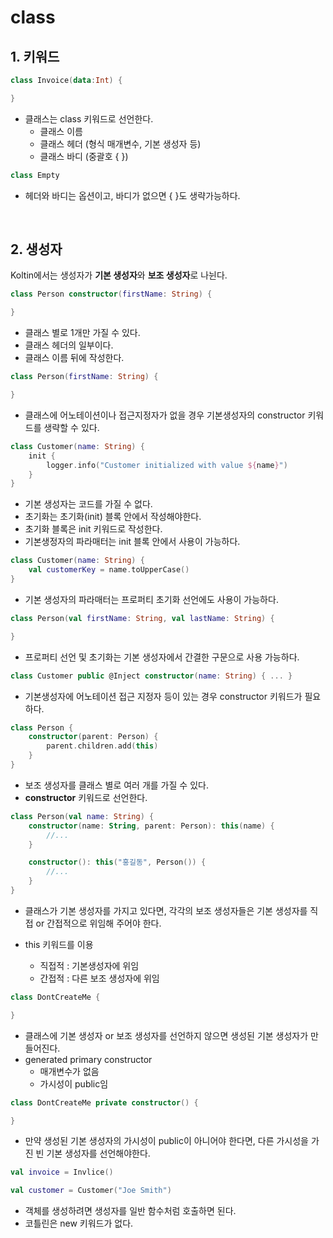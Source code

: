 # class

## 1. 키워드

```kotlin
class Invoice(data:Int) {

}
```

- 클래스는 class 키워드로 선언한다.
  - 클래스 이름
  - 클래스 헤더 (형식 매개변수, 기본 생성자 등)
  - 클래스 바디 (중괄호 { })

```kotlin
class Empty
```

- 헤더와 바디는 옵션이고, 바디가 없으면 { }도 생략가능하다.

<br>

## 2. 생성자

Koltin에서는 생성자가 **기본 생성자**와 **보조 생성자**로 나뉜다.

```kotlin
class Person constructor(firstName: String) {

}
```

- 클래스 별로 1개만 가질 수 있다.
- 클래스 헤더의 일부이다.
- 클래스 이름 뒤에 작성한다.

```kotlin
class Person(firstName: String) {

}
```

- 클래스에 어노테이션이나 접근지정자가 없을 경우 기본생성자의 constructor 키워드를 생략할 수 있다.

```kotlin
class Customer(name: String) {
    init {
        logger.info("Customer initialized with value ${name}")
    }
}
```

- 기본 생성자는 코드를 가질 수 없다.
- 초기화는 초기화(init) 블록 안에서 작성해야한다.
- 초기화 블록은 init 키워드로 작성한다.
- 기본생정자의 파라매터는 init 블록 안에서 사용이 가능하다.
  

```kotlin
class Customer(name: String) {
    val customerKey = name.toUpperCase()
}
```

- 기본 생성자의 파라매터는 프로퍼티 초기화 선언에도 사용이 가능하다.

```kotlin
class Person(val firstName: String, val lastName: String) {

}
```

- 프로퍼티 선언 및 초기화는 기본 생성자에서 간결한 구문으로 사용 가능하다.

```kotlin
class Customer public @Inject constructor(name: String) { ... }
```

- 기본생성자에 어노테이션 접근 지정자 등이 있는 경우 constructor 키워드가 필요하다.

```kotlin
class Person {
    constructor(parent: Person) {
        parent.children.add(this)
    }
}
```

- 보조 생성자를 클래스 별로 여러 개를 가질 수 있다.
- **constructor** 키워드로 선언한다.


```kotlin
class Person(val name: String) {
    constructor(name: String, parent: Person): this(name) {
        //...
    }

    constructor(): this("홍길동", Person()) {
        //...
    }
}
```

- 클래스가 기본 생성자를 가지고 있다면, 각각의 보조 생성자들은 기본 생성자를 직접 or 간접적으로 위임해 주어야 한다.

- this 키워드를 이용
  - 직접적 : 기본생성자에 위임
  - 간접적 : 다른 보조 생성자에 위임


```kotlin
class DontCreateMe {

}
```

- 클래스에 기본 생성자 or 보조 생성자를 선언하지 않으면 생성된 기본 생성자가 만들어진다.
- generated primary constructor
  - 매개변수가 없음
  - 가시성이 public임

```kotlin
class DontCreateMe private constructor() {

}
```

- 만약 생성된 기본 생성자의 가시성이 public이 아니어야 한다면, 다른 가시성을 가진 빈 기본 생성자를 선언해야한다.

```kotlin
val invoice = Invlice()

val customer = Customer("Joe Smith")
```

- 객체를 생성하려면 생성자를 일반 함수처럼 호출하면 된다.
- 코틀린은 new 키워드가 없다.